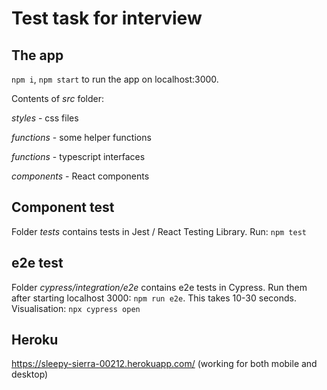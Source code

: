# Test task for interview

## The app 

`npm i`, `npm start` to run the app on localhost:3000.

Contents of *src* folder:

*styles* - css files

*functions* - some helper functions

*functions* - typescript interfaces

*components* - React components

## Component test

Folder *tests* contains tests in Jest / React Testing Library. Run: `npm test`  

## e2e test

Folder *cypress/integration/e2e* contains e2e tests in Cypress. Run them after starting localhost 3000: `npm run e2e`. This takes 10-30 seconds. Visualisation: `npx cypress open` 

## Heroku

https://sleepy-sierra-00212.herokuapp.com/ (working for both mobile and desktop)
